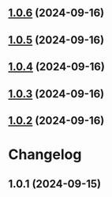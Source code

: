 

## [1.0.6](https://github.com/regenrek/codetie/compare/v1.0.5...v1.0.6) (2024-09-16)

## [1.0.5](https://github.com/regenrek/codetie/compare/v1.0.4...v1.0.5) (2024-09-16)

## [1.0.4](https://github.com/regenrek/codetie/compare/v1.0.3...v1.0.4) (2024-09-16)

## [1.0.3](https://github.com/regenrek/codetie/compare/v1.0.2...v1.0.3) (2024-09-16)

## [1.0.2](https://github.com/regenrek/codetie/compare/v1.0.1...v1.0.2) (2024-09-16)

# Changelog

## 1.0.1 (2024-09-15)
